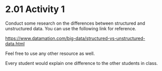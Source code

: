 # 2.01 Activity 1

Conduct some research on the differences between structured and unstructured data. You can use the following link for reference.

https://www.datamation.com/big-data/structured-vs-unstructured-data.html

Feel free to use any other resource as well.

Every student would explain one difference to the other students in class.
